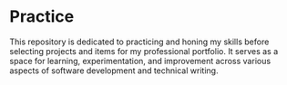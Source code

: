# Practice
This repository is dedicated to practicing and honing my skills before selecting projects and items for my professional portfolio. It serves as a space for learning, experimentation, and improvement across various aspects of software development and technical writing. 
